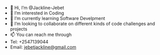 - 👋 Hi, I’m @Jackline-Jebet
- 👀 I’m interested in Coding
- 🌱 I’m currently learning Software Develpment
- 💞️ I’m looking to collaborate on different kinds of code challenges and projects
- 📫 You can reach me through
- Tel: +2547139044
- Email: jebetjackline@gmail.com

<!---
Jackline-Jebet/Jackline-Jebet is a ✨ special ✨ repository because its `README.md` (this file) appears on your GitHub profile.
You can click the Preview link to take a look at your changes.
--->
